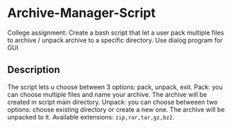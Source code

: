 # Archive-Manager-Script

College assignment: Create a bash script that let a user pack multiple files to archive / unpack archive to a specific directory. Use dialog program for GUI

## Description

The script lets u choose between 3 options: pack, unpack, exit.
Pack: you can choose multiple files and name your archive. The archive will be created in script main directory.
Unpack: you can choose betweeen two options: choose existing directory or create a new one. The archive will be unpacked to it.
Available extensions: ```zip,rar,tar,gz,bz2```.

